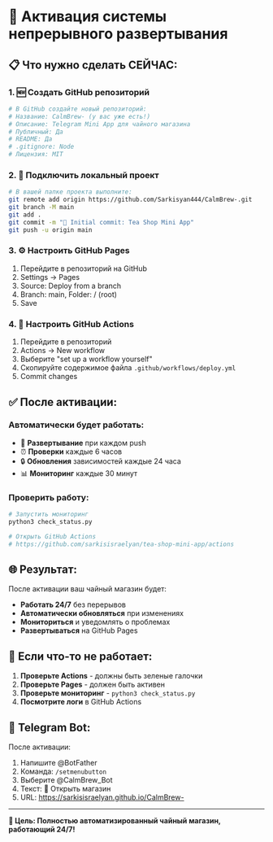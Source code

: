 # 🚀 Активация системы непрерывного развертывания

## 📋 Что нужно сделать СЕЙЧАС:

### 1. 🆕 Создать GitHub репозиторий

```bash
# В GitHub создайте новый репозиторий:
# Название: CalmBrew- (у вас уже есть!)
# Описание: Telegram Mini App для чайного магазина
# Публичный: Да
# README: Да
# .gitignore: Node
# Лицензия: MIT
```

### 2. 🔗 Подключить локальный проект

```bash
# В вашей папке проекта выполните:
git remote add origin https://github.com/Sarkisyan444/CalmBrew-.git
git branch -M main
git add .
git commit -m "🚀 Initial commit: Tea Shop Mini App"
git push -u origin main
```

### 3. ⚙️ Настроить GitHub Pages

1. Перейдите в репозиторий на GitHub
2. Settings → Pages
3. Source: Deploy from a branch
4. Branch: main, Folder: / (root)
5. Save

### 4. 🔐 Настроить GitHub Actions

1. Перейдите в репозиторий
2. Actions → New workflow
3. Выберите "set up a workflow yourself"
4. Скопируйте содержимое файла `.github/workflows/deploy.yml`
5. Commit changes

## ✅ После активации:

### Автоматически будет работать:
- 🚀 **Развертывание** при каждом push
- ⏰ **Проверки** каждые 6 часов  
- 🔒 **Обновления** зависимостей каждые 24 часа
- 📊 **Мониторинг** каждые 30 минут

### Проверить работу:
```bash
# Запустить мониторинг
python3 check_status.py

# Открыть GitHub Actions
# https://github.com/sarkisisraelyan/tea-shop-mini-app/actions
```

## 🌐 Результат:

После активации ваш чайный магазин будет:
- **Работать 24/7** без перерывов
- **Автоматически обновляться** при изменениях
- **Мониториться** и уведомлять о проблемах
- **Развертываться** на GitHub Pages

## 🚨 Если что-то не работает:

1. **Проверьте Actions** - должны быть зеленые галочки
2. **Проверьте Pages** - должен быть активен
3. **Проверьте мониторинг** - `python3 check_status.py`
4. **Посмотрите логи** в GitHub Actions

## 📱 Telegram Bot:

После активации:
1. Напишите @BotFather
2. Команда: `/setmenubutton`
3. Выберите @CalmBrew_Bot
4. Текст: 🍵 Открыть магазин
5. URL: https://sarkisisraelyan.github.io/CalmBrew-

---

**🎯 Цель: Полностью автоматизированный чайный магазин, работающий 24/7!**
